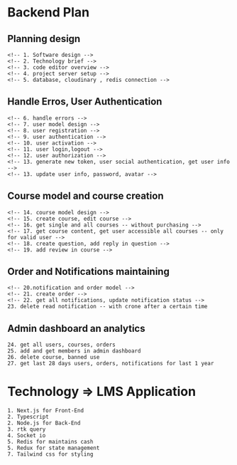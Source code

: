 # Backend Plan

## Planning design

    <!-- 1. Software design -->
    <!-- 2. Technology brief -->
    <!-- 3. code editor overview -->
    <!-- 4. project server setup -->
    <!-- 5. database, cloudinary , redis connection -->

## Handle Erros, User Authentication

    <!-- 6. handle errors -->
    <!-- 7. user model design -->
    <!-- 8. user registration -->
    <!-- 9. user authentication -->
    <!-- 10. user activation -->
    <!-- 11. user login,logout -->
    <!-- 12. user authorization -->
    <!-- 13. generate new token, user social authentication, get user info -->
    <!-- 13. update user info, password, avatar -->

## Course model and course creation

    <!-- 14. course model design -->
    <!-- 15. create course, edit course -->
    <!-- 16. get single and all courses -- without purchasing -->
    <!-- 17. get course content, get user accessible all courses -- only for valid user -->
    <!-- 18. create question, add reply in question -->
    <!-- 19. add review in course -->

## Order and Notifications maintaining

    <!-- 20.notification and order model -->
    <!-- 21. create order -->
    <!-- 22. get all notifications, update notification status -->
    23. delete read notification -- with crone after a certain time

## Admin dashboard an analytics

    24. get all users, courses, orders
    25. add and get members in admin dashboard
    26. delete course, banned use
    27. get last 28 days users, orders, notifications for last 1 year

# Technology => LMS Application

    1. Next.js for Front-End
    2. Typescript
    2. Node.js for Back-End
    3. rtk query
    4. Socket io
    5. Redis for maintains cash
    5. Redux for state management
    7. Tailwind css for styling
